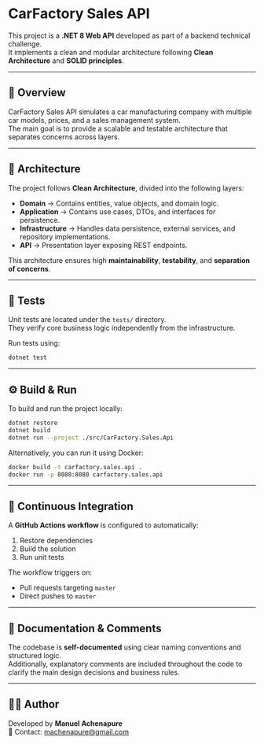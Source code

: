 
# CarFactory Sales API

This project is a **.NET 8 Web API** developed as part of a backend technical challenge.  
It implements a clean and modular architecture following **Clean Architecture** and **SOLID principles**.

---

## 🚗 Overview

CarFactory Sales API simulates a car manufacturing company with multiple car models, prices, and a sales management system.  
The main goal is to provide a scalable and testable architecture that separates concerns across layers.

---

## 🧱 Architecture

The project follows **Clean Architecture**, divided into the following layers:

- **Domain** → Contains entities, value objects, and domain logic.  
- **Application** → Contains use cases, DTOs, and interfaces for persistence.  
- **Infrastructure** → Handles data persistence, external services, and repository implementations.  
- **API** → Presentation layer exposing REST endpoints.

This architecture ensures high **maintainability**, **testability**, and **separation of concerns**.

---

## 🧪 Tests

Unit tests are located under the `tests/` directory.  
They verify core business logic independently from the infrastructure.

Run tests using:

```bash
dotnet test
```

---

## ⚙️ Build & Run

To build and run the project locally:

```bash
dotnet restore
dotnet build
dotnet run --project ./src/CarFactory.Sales.Api
```

Alternatively, you can run it using Docker:

```bash
docker build -t carfactory.sales.api .
docker run -p 8080:8080 carfactory.sales.api
```

---

## 🚀 Continuous Integration

A **GitHub Actions workflow** is configured to automatically:

1. Restore dependencies  
2. Build the solution  
3. Run unit tests  

The workflow triggers on:
- Pull requests targeting `master`
- Direct pushes to `master`

---

## 🧾 Documentation & Comments

The codebase is **self-documented** using clear naming conventions and structured logic.  
Additionally, explanatory comments are included throughout the code to clarify the main design decisions and business rules.

---

## 👨‍💻 Author

Developed by **Manuel Achenapure**  
📧 Contact: [machenapure@gmail.com](mailto:machenapure@gmail.com)